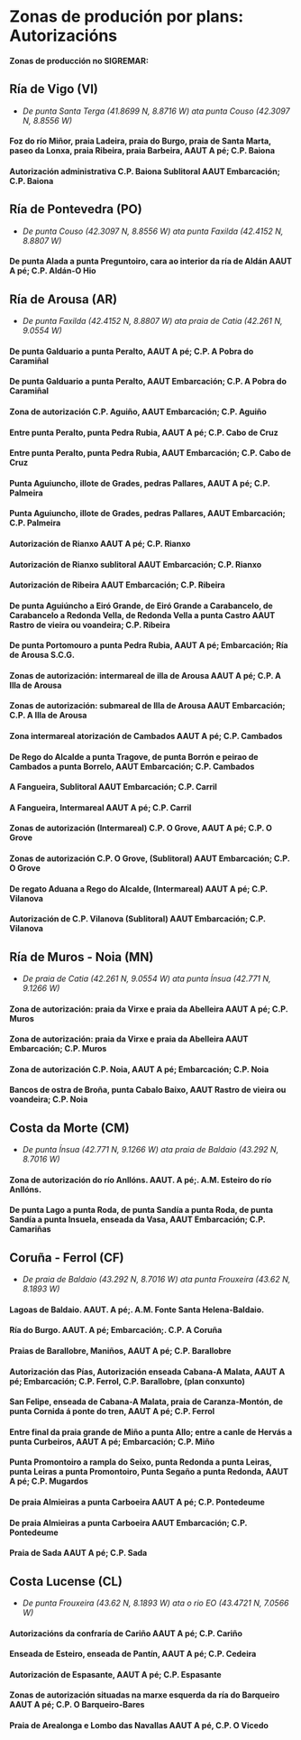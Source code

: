# Zonas de produción por plans: Autorizacións



__Zonas de producción no SIGREMAR:__


## Ría de Vigo (VI)

* _De punta Santa Terga (41.8699 N, 8.8716 W) ata punta Couso (42.3097 N, 8.8556 W)_


#### Foz do río Miñor, praia Ladeira, praia do Burgo, praia de Santa Marta, paseo da Lonxa, praia Ribeira, praia Barbeira, AAUT A pé; C.P. Baiona

#### Autorización administrativa C.P. Baiona Sublitoral AAUT Embarcación; C.P. Baiona


## Ría de Pontevedra (PO)

* _De punta Couso (42.3097 N, 8.8556 W) ata punta Faxilda (42.4152 N, 8.8807 W)_

#### De punta Alada a punta Preguntoiro, cara ao interior da ría de Aldán AAUT A pé; C.P. Aldán-O Hio


## Ría de Arousa (AR)

* _De punta Faxilda (42.4152 N, 8.8807 W) ata praia de Catia (42.261 N, 9.0554 W)_

#### De punta Galduario a punta Peralto, AAUT A pé; C.P. A Pobra do Caramiñal

#### De punta Galduario a punta Peralto, AAUT Embarcación; C.P. A Pobra do Caramiñal

#### Zona de autorización C.P. Aguiño, AAUT Embarcación; C.P. Aguiño

#### Entre punta Peralto, punta Pedra Rubia, AAUT A pé; C.P. Cabo de Cruz

#### Entre punta Peralto, punta Pedra Rubia, AAUT Embarcación; C.P. Cabo de Cruz

#### Punta Aguiuncho, illote de Grades, pedras Pallares, AAUT A pé; C.P. Palmeira

#### Punta Aguiuncho, illote de Grades, pedras Pallares, AAUT Embarcación; C.P. Palmeira

#### Autorización de Rianxo AAUT A pé; C.P. Rianxo

#### Autorización de Rianxo sublitoral AAUT Embarcación; C.P. Rianxo

#### Autorización de Ribeira AAUT Embarcación; C.P. Ribeira

#### De punta Aguiúncho a Eiró Grande, de Eiró Grande a Carabancelo, de Carabancelo a Redonda Vella, de Redonda Vella a punta Castro AAUT Rastro de vieira ou voandeira; C.P. Ribeira

#### De punta Portomouro a punta Pedra Rubia, AAUT A pé; Embarcación; Ría de Arousa S.C.G.

#### Zonas de autorización: intermareal de illa de Arousa AAUT A pé; C.P. A Illa de Arousa

#### Zonas de autorización: submareal de Illa de Arousa AAUT Embarcación; C.P. A Illa de Arousa

#### Zona intermareal atorización de Cambados AAUT A pé; C.P. Cambados

#### De Rego do Alcalde a punta Tragove, de punta Borrón e peirao de Cambados a punta Borrelo, AAUT Embarcación; C.P. Cambados

#### A Fangueira, Sublitoral AAUT Embarcación; C.P. Carril

#### A Fangueira, Intermareal AAUT A pé; C.P. Carril

#### Zonas de autorización (Intermareal) C.P. O Grove, AAUT A pé; C.P. O Grove

#### Zonas de autorización C.P. O Grove, (Sublitoral) AAUT Embarcación; C.P. O Grove

#### De regato Aduana a Rego do Alcalde, (Intermareal) AAUT A pé; C.P. Vilanova

#### Autorización de C.P. Vilanova (Sublitoral) AAUT Embarcación; C.P. Vilanova


## Ría de Muros - Noia (MN)

* _De praia de Catia (42.261 N, 9.0554 W) ata punta Ínsua (42.771 N, 9.1266 W)_

#### Zona de autorización: praia da Virxe e praia da Abelleira AAUT A pé; C.P. Muros

#### Zona de autorización: praia da Virxe e praia da Abelleira AAUT Embarcación; C.P. Muros

#### Zona de autorización C.P. Noia, AAUT A pé; Embarcación; C.P. Noia

#### Bancos de ostra de Broña, punta Cabalo Baixo, AAUT Rastro de vieira ou voandeira; C.P. Noia


## Costa da Morte (CM)

* _De punta Ínsua (42.771 N, 9.1266 W) ata praia de Baldaio (43.292 N, 8.7016 W)_

#### Zona de autorización do río Anllóns. AAUT. A pé;. A.M. Esteiro do río Anllóns.

#### De punta Lago a punta Roda, de punta Sandía a punta Roda, de punta Sandía a punta Insuela, enseada da Vasa, AAUT Embarcación; C.P. Camariñas


## Coruña - Ferrol (CF)

* _De praia de Baldaio (43.292 N, 8.7016 W)  ata punta Frouxeira (43.62 N, 8.1893 W)_

#### Lagoas de Baldaio. AAUT. A pé;. A.M. Fonte Santa Helena-Baldaio.

#### Ría do Burgo. AAUT. A pé; Embarcación;. C.P. A Coruña

#### Praias de Barallobre, Maniños, AAUT A pé; C.P. Barallobre

#### Autorización das Pías, Autorización enseada Cabana-A Malata, AAUT A pé; Embarcación; C.P. Ferrol, C.P. Barallobre, (plan conxunto)

#### San Felipe, enseada de Cabana-A Malata, praia de Caranza-Montón, de punta Cornida á ponte do tren, AAUT A pé; C.P. Ferrol

#### Entre final da praia grande de Miño a punta Allo; entre a canle de Hervás a punta Curbeiros, AAUT A pé; Embarcación; C.P. Miño

#### Punta Promontoiro a rampla do Seixo, punta Redonda a punta Leiras, punta Leiras a punta Promontoiro, Punta Segaño a punta Redonda, AAUT A pé; C.P. Mugardos

#### De praia Almieiras a punta Carboeira AAUT A pé; C.P. Pontedeume

#### De praia Almieiras a punta Carboeira AAUT Embarcación; C.P. Pontedeume

#### Praia de Sada AAUT A pé; C.P. Sada


## Costa Lucense (CL)

*  _De punta Frouxeira (43.62 N, 8.1893 W)  ata o rio EO (43.4721 N, 7.0566 W)_

#### Autorizacións da confraría de Cariño AAUT A pé; C.P. Cariño

#### Enseada de Esteiro, enseada de Pantín, AAUT A pé; C.P. Cedeira

#### Autorización de Espasante, AAUT A pé; C.P. Espasante

#### Zonas de autorización situadas na marxe esquerda da ría do Barqueiro AAUT A pé; C.P. O Barqueiro-Bares

#### Praia de Arealonga e Lombo das Navallas AAUT A pé, C.P. O Vicedo







 [Sigremar]: https://goo.gl/glKrkM
 [plans anuais de explotación]: http://goo.gl/4k6J1
